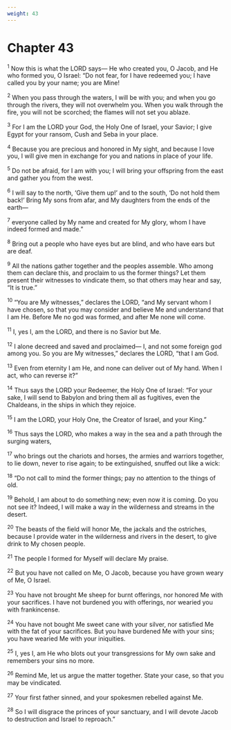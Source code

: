 ```yaml
---
weight: 43
---
```


# Chapter 43

<sup>1</sup> Now this is what the LORD says— He who created you, O Jacob, and He who formed you, O Israel: “Do not fear, for I have redeemed you; I have called you by your name; you are Mine! 

<sup>2</sup> When you pass through the waters, I will be with you; and when you go through the rivers, they will not overwhelm you. When you walk through the fire, you will not be scorched; the flames will not set you ablaze. 

<sup>3</sup> For I am the LORD your God, the Holy One of Israel, your Savior; I give Egypt for your ransom, Cush and Seba in your place. 

<sup>4</sup> Because you are precious and honored in My sight, and because I love you, I will give men in exchange for you and nations in place of your life. 

<sup>5</sup> Do not be afraid, for I am with you; I will bring your offspring from the east and gather you from the west. 

<sup>6</sup> I will say to the north, ‘Give them up!’ and to the south, ‘Do not hold them back!’ Bring My sons from afar, and My daughters from the ends of the earth— 

<sup>7</sup> everyone called by My name and created for My glory, whom I have indeed formed and made.” 

<sup>8</sup> Bring out a people who have eyes but are blind, and who have ears but are deaf. 

<sup>9</sup> All the nations gather together and the peoples assemble. Who among them can declare this, and proclaim to us the former things? Let them present their witnesses to vindicate them, so that others may hear and say, “It is true.” 

<sup>10</sup> “You are My witnesses,” declares the LORD, “and My servant whom I have chosen, so that you may consider and believe Me and understand that I am He. Before Me no god was formed, and after Me none will come. 

<sup>11</sup> I, yes I, am the LORD, and there is no Savior but Me. 

<sup>12</sup> I alone decreed and saved and proclaimed— I, and not some foreign god among you. So you are My witnesses,” declares the LORD, “that I am God. 

<sup>13</sup> Even from eternity I am He, and none can deliver out of My hand. When I act, who can reverse it?” 

<sup>14</sup> Thus says the LORD your Redeemer, the Holy One of Israel: “For your sake, I will send to Babylon and bring them all as fugitives, even the Chaldeans, in the ships in which they rejoice. 

<sup>15</sup> I am the LORD, your Holy One, the Creator of Israel, and your King.” 

<sup>16</sup> Thus says the LORD, who makes a way in the sea and a path through the surging waters, 

<sup>17</sup> who brings out the chariots and horses, the armies and warriors together, to lie down, never to rise again; to be extinguished, snuffed out like a wick: 

<sup>18</sup> “Do not call to mind the former things; pay no attention to the things of old. 

<sup>19</sup> Behold, I am about to do something new; even now it is coming. Do you not see it? Indeed, I will make a way in the wilderness and streams in the desert. 

<sup>20</sup> The beasts of the field will honor Me, the jackals and the ostriches, because I provide water in the wilderness and rivers in the desert, to give drink to My chosen people. 

<sup>21</sup> The people I formed for Myself will declare My praise. 

<sup>22</sup> But you have not called on Me, O Jacob, because you have grown weary of Me, O Israel. 

<sup>23</sup> You have not brought Me sheep for burnt offerings, nor honored Me with your sacrifices. I have not burdened you with offerings, nor wearied you with frankincense. 

<sup>24</sup> You have not bought Me sweet cane with your silver, nor satisfied Me with the fat of your sacrifices. But you have burdened Me with your sins; you have wearied Me with your iniquities. 

<sup>25</sup> I, yes I, am He who blots out your transgressions for My own sake and remembers your sins no more. 

<sup>26</sup> Remind Me, let us argue the matter together. State your case, so that you may be vindicated. 

<sup>27</sup> Your first father sinned, and your spokesmen rebelled against Me. 

<sup>28</sup> So I will disgrace the princes of your sanctuary, and I will devote Jacob to destruction and Israel to reproach.” 


